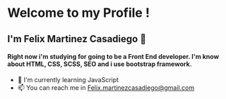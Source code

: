 # Welcome to my Profile !

## I'm Felix Martinez Casadiego 👋

#### Right now i'm studying for going to be a Front End developer. I'm know about HTML, CSS, SCSS, SEO and i use bootstrap framework.

- 🌱 I'm currently learning JavaScript
- 📫 You can reach me in Felix.martinezcasadiego@gmail.com

